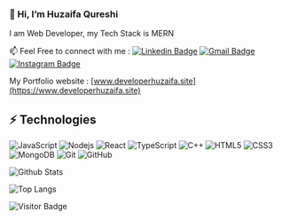 ### 👋 Hi, I’m Huzaifa Qureshi
I am Web Developer, my Tech Stack is MERN


📫 Feel Free to connect with me : 
[![Linkedin Badge](https://img.shields.io/badge/-Huzaifa-blue?style=flat-square&logo=Linkedin&logoColor=white&link=https://www.linkedin.com/in/huzaifa-qureshi-174173179)](https://www.linkedin.com/in/huzaifa-qureshi-174173179)
[![Gmail Badge](https://img.shields.io/badge/-developerhuzaifa@gmail.com-c14438?style=flat-square&logo=Gmail&logoColor=white&link=mailto:developerhuzaifa@gmail.com)](mailto:developerhuzaifa@gmail.com)
[![Instagram Badge](https://img.shields.io/badge/developer_huzaifa-1877F2?style=flat-square&logo=instagram&logoColor=white&link=https://www.instagram.com/developer_huzaifa)](https://www.instagram.com/developer_huzaifa)


My Portfolio website : [www.developerhuzaifa.site](https://www.developerhuzaifa.site)

## ⚡ Technologies

![JavaScript](https://img.shields.io/badge/-JavaScript-black?style=flat-square&logo=javascript)
![Nodejs](https://img.shields.io/badge/-Nodejs-black?style=flat-square&logo=Node.js)
![React](https://img.shields.io/badge/-React-black?style=flat-square&logo=react)
![TypeScript](https://img.shields.io/badge/-TypeScript-007ACC?style=flat-square&logo=typescript)
![C++](https://img.shields.io/badge/-C++-00599C?style=flat-square&logo=c)
![HTML5](https://img.shields.io/badge/-HTML5-E34F26?style=flat-square&logo=html5&logoColor=white)
![CSS3](https://img.shields.io/badge/-CSS3-1572B6?style=flat-square&logo=css3)
![MongoDB](https://img.shields.io/badge/-MongoDB-black?style=flat-square&logo=mongodb)
![Git](https://img.shields.io/badge/-Git-black?style=flat-square&logo=git)
![GitHub](https://img.shields.io/badge/-GitHub-181717?style=flat-square&logo=github)

![Github Stats](https://github-readme-stats-huzaifacodes-projects.vercel.app/api?username=Huzaifa-code&show_icons=true&include_all_commits=true)

![Top Langs](https:///github-readme-stats.vercel.app/api/top-langs/?username=Huzaifa-code&hide=TeX&layout=compact)

![Visitor Badge](https://visitor-badge.laobi.icu/badge?page_id=Huzaifa-code.Huzaifa-code)
